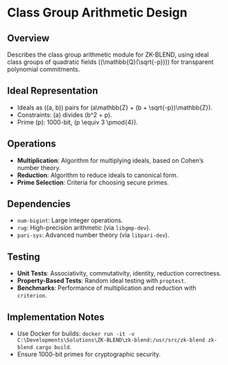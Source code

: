 # Class Group Arithmetic Design
## Overview
Describes the class group arithmetic module for ZK-BLEND, using ideal class groups of quadratic fields (\(\mathbb{Q}(\sqrt{-p})\)) for transparent polynomial commitments.

## Ideal Representation
- Ideals as \((a, b)\) pairs for \(a\mathbb{Z} + (b + \sqrt{-p})\mathbb{Z}\).
- Constraints: \(a\) divides \(b^2 + p\).
- Prime \(p\): 1000-bit, \(p \equiv 3 \pmod{4}\).

## Operations
- **Multiplication**: Algorithm for multiplying ideals, based on Cohen’s number theory.
- **Reduction**: Algorithm to reduce ideals to canonical form.
- **Prime Selection**: Criteria for choosing secure primes.

## Dependencies
- `num-bigint`: Large integer operations.
- `rug`: High-precision arithmetic (via `libgmp-dev`).
- `pari-sys`: Advanced number theory (via `libpari-dev`).

## Testing
- **Unit Tests**: Associativity, commutativity, identity, reduction correctness.
- **Property-Based Tests**: Random ideal testing with `proptest`.
- **Benchmarks**: Performance of multiplication and reduction with `criterion`.

## Implementation Notes
- Use Docker for builds: `docker run -it -v C:\Developments\Solutions\ZK-BLEND\zk-blend:/usr/src/zk-blend zk-blend cargo build`.
- Ensure 1000-bit primes for cryptographic security.